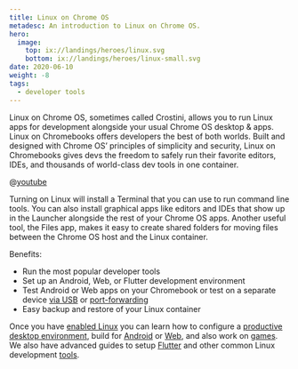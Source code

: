 ```yaml
---
title: Linux on Chrome OS
metadesc: An introduction to Linux on Chrome OS.
hero:
  image:
    top: ix://landings/heroes/linux.svg
    bottom: ix://landings/heroes/linux-small.svg
date: 2020-06-10
weight: -8
tags:
  - developer tools
---
```


Linux on Chrome OS, sometimes called Crostini, allows you to run Linux apps for development alongside your usual Chrome OS desktop & apps. Linux on Chromebooks offers developers the best of both worlds. Built and designed with Chrome OS’ principles of simplicity and security, Linux on Chromebooks gives devs the freedom to safely run their favorite editors, IDEs, and thousands of world-class dev tools in one container.

@[youtube](https://www.youtube.com/watch?v=pRlh8LX4kQI)

Turning on Linux will install a Terminal that you can use to run command line tools. You can also install graphical apps like editors and IDEs that show up in the Launcher alongside the rest of your Chrome OS apps. Another useful tool, the Files app, makes it easy to create shared folders for moving files between the Chrome OS host and the Linux container.

Benefits:

- Run the most popular developer tools
- Set up an Android, Web, or Flutter development environment
- Test Android or Web apps on your Chromebook or test on a separate device [via USB](/{{locale.code}}/android-environment/deploying-apps#connect-to-adb-over-usb) or [port-forwarding](/{{locale.code}}/web-environment/port-forwarding)
- Easy backup and restore of your Linux container

Once you have [enabled Linux](/{{locale.code}}/linux/setup) you can learn how to configure a [productive desktop environment](/{{locale.code}}/productivity), build for [Android](/{{locale.code}}/android-environment) or [Web](/{{locale.code}}/web-environment), and also work on [games](/{{locale.code}}/games). We also have advanced guides to setup [Flutter](/{{locale.code}}/android-environment/developer-options#install-flutter-on-chrome-os) and other common Linux development [tools](/{{locale.code}}/linux/setup#installing-linux-apps-and-packages).
